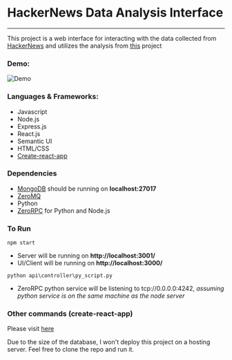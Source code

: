 # HackerNews Data Analysis Interface
---

This project is a web interface for interacting with the data collected from [HackerNews](https://news.ycombinator.com/) and utilizes the analysis from [this](https://github.com/workofart/HackerNews) project

### Demo:
![Demo](https://raw.githubusercontent.com/workofart/HN-data-analysis/master/other/demo_v2.gif)

### Languages & Frameworks:

- Javascript
- Node.js
- Express.js
- React.js
- Semantic UI
- HTML/CSS
- [Create-react-app](https://github.com/facebookincubator/create-react-app)

### Dependencies
  - [MongoDB](https://docs.mongodb.com/manual/installation/) should be running on **localhost:27017**
  - [ZeroMQ](http://zeromq.org/)
  - Python
  - [ZeroRPC](http://www.zerorpc.io/) for Python and Node.js

### To Run

`npm start`

- Server will be running on **http://localhost:3001/**
- UI/Client will be running on **http://localhost:3000/**

`python api\controller\py_script.py`

- ZeroRPC python service will be listening to tcp://0.0.0.0:4242, *assuming python service is on the same machine as the node server*

### Other commands (create-react-app)

Please visit [here](https://github.com/facebookincubator/create-react-app/blob/master/README.md)

Due to the size of the database, I won't deploy this project on a hosting server. Feel free to clone the repo and run it.